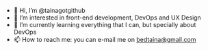 - 👋 Hi, I’m @tainagotgithub
- 👀 I’m interested in front-end development, DevOps and UX Design
- 🌱 I’m currently learning everything that I can, but specially about DevOps
- 📫 How to reach me: you can e-mail me on bedtaina@gmail.com

<!---
tainagotgithub/tainagotgithub is a ✨ special ✨ repository because its `README.md` (this file) appears on your GitHub profile.
You can click the Preview link to take a look at your changes.
--->

